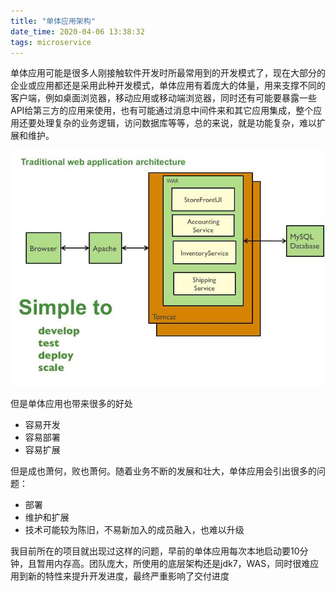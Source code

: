 ```yaml
---
title: "单体应用架构"
date_time: 2020-04-06 13:38:32
tags: microservice
---
```


单体应用可能是很多人刚接触软件开发时所最常用到的开发模式了，现在大部分的企业或应用都还是采用此种开发模式，单体应用有着庞大的体量，用来支撑不同的客户端，例如桌面浏览器，移动应用或移动端浏览器，同时还有可能要暴露一些API给第三方的应用来使用，也有可能通过消息中间件来和其它应用集成，整个应用还要处理复杂的业务逻辑，访问数据库等等，总的来说，就是功能复杂，难以扩展和维护。

![DecomposingApplications.011.jpg](/imgs/DecomposingApplications.011.jpg)

但是单体应用也带来很多的好处
- 容易开发
- 容易部署
- 容易扩展


但是成也萧何，败也萧何。随着业务不断的发展和壮大，单体应用会引出很多的问题：
- 部署
- 维护和扩展
- 技术可能较为陈旧，不易新加入的成员融入，也难以升级


我目前所在的项目就出现过这样的问题，早前的单体应用每次本地启动要10分钟，且暂用内存高。团队庞大，所使用的底层架构还是jdk7，WAS，同时很难应用到新的特性来提升开发进度，最终严重影响了交付进度